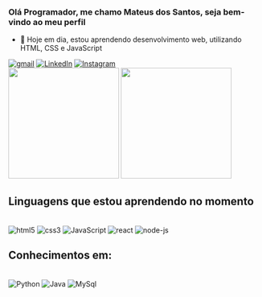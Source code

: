 ### Olá Programador, me chamo Mateus dos Santos, seja bem-vindo ao meu perfil

- 🌱 Hoje em dia, estou aprendendo desenvolvimento web, utilizando HTML, CSS e JavaScript

<div>
    <a href="mailto:mateus.sanjo20@gmail.com" target="_blank"><img alt="gmail" src="https://img.shields.io/badge/Gmail-D14836?style=for-the-badge&logo=gmail&logoColor=white" target="_blank"></a>
    <a href="https://www.linkedin.com/in/mateus-santos-261970224/" target="_blank"><img alt="LinkedIn" src="https://img.shields.io/badge/LinkedIn-0077B5?style=for-the-badge&logo=linkedin&logoColor=white" target="_blank"></a>
    <a href="https://instagram.com/araujo_s4t" target="_blank"><img alt="Instagram" src="https://img.shields.io/badge/Instagram-E4405F?style=for-the-badge&logo=instagram&logoColor=white" target="_blank"></a>
</div>

<div>
    <img height="220em" src="https://github-readme-stats.vercel.app/api?username=araujosantos20&show_icons=true&theme=gruvbox">
    <img height="220em" src="https://github-readme-stats.vercel.app/api/top-langs/?username=araujosantos20&langs_count=8">
</div>

## Linguagens que estou aprendendo no momento

<div style="display=inline_block"></br>
    <img align="center" alt="html5" src="https://img.shields.io/badge/HTML5-E34F26?style=for-the-badge&logo=html5&logoColor=white">
    <img align="center" alt="css3" src="https://img.shields.io/badge/CSS3-1572B6?style=for-the-badge&logo=css3&logoColor=white">
    <img align="center" alt="JavaScript" src="https://img.shields.io/badge/JavaScript-F7DF1E?style=for-the-badge&logo=javascript&logoColor=black">
    <img align="center" alt="react" src="https://img.shields.io/badge/React-20232A?style=for-the-badge&logo=react&logoColor=61DAFB">
    <img align="center" alt="node-js" src="https://img.shields.io/badge/Node.js-43853D?style=for-the-badge&logo=node.js&logoColor=white">
</div>

## Conhecimentos em:

<div style="display=inline_block"></br>
    <img align="center" alt="Python" src="https://img.shields.io/badge/Python-3776AB?style=for-the-badge&logo=python&logoColor=white">
    <img align="center" alt="Java" src="https://img.shields.io/badge/Java-ED8B00?style=for-the-badge&logo=openjdk&logoColor=white">
    <img align="center" alt="MySql" src="https://img.shields.io/badge/MySQL-00000F?style=for-the-badge&logo=mysql&logoColor=white">
</div>
